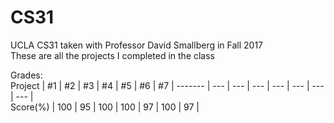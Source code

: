 # CS31
UCLA CS31 taken with Professor David Smallberg in Fall 2017  
These are all the projects I completed in the class

Grades:  
Project | #1 | #2 | #3 | #4 | #5 | #6 | #7 |
------- | --- | --- | --- | --- | --- | --- | --- |   
Score(%) | 100 | 95 | 100 | 100 | 97 | 100 | 97 |
